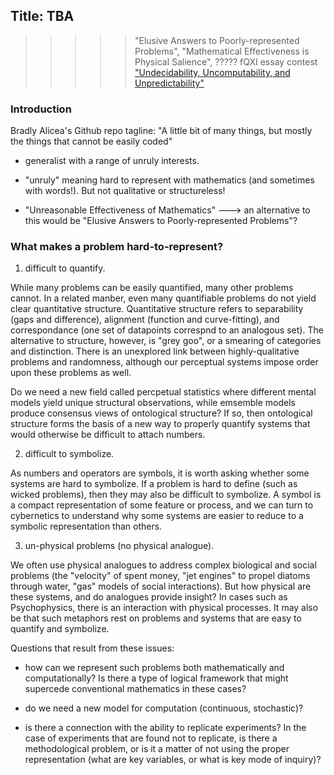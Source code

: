 ## Title: TBA

>>>>> "Elusive Answers to Poorly-represented Problems", "Mathematical Effectiveness is Physical Salience", ?????
>>>>> fQXI essay contest ["Undecidability, Uncomputability, and Unpredictability"](https://fqxi.org/community/essay/rules) 
     
### Introduction  
Bradly Alicea's Github repo tagline: "A little bit of many things, but mostly the things that cannot be easily coded"

* generalist with a range of unruly interests.

* "unruly" meaning hard to represent with mathematics (and sometimes with words!). But not qualitative or structureless!

* "Unreasonable Effectiveness of Mathematics" ---> an alternative to this would be "Elusive Answers to Poorly-represented Problems"?

### What makes a problem hard-to-represent?

1) difficult to quantify.

While many problems can be easily quantified, many other problems cannot. In a related manber, even many quantifiable problems do not yield clear quantitative structure. Quantitative structure refers to separability (gaps and difference), alignment (function and curve-fitting), and correspondance (one set of datapoints correspnd to an analogous set). The alternative to structure, however, is "grey goo", or a smearing of categories and distinction. There is an unexplored link between highly-qualitative problems and randomness, although our perceptual systems impose order upon these problems as well. 

Do we need a new field called percpetual statistics where different mental models yield unique structural observations, while emsemble models produce consensus views of ontological structure? If so, then ontological structure forms the basis of a new way to properly quantify systems that would otherwise be difficult to attach numbers.  

2) difficult to symbolize.  

As numbers and operators are symbols, it is worth asking whether some systems are hard to symbolize. If a problem is hard to define (such as wicked problems), then they may also be difficult to symbolize. A symbol is a compact representation of some feature or process, and we can turn to cybernetics to understand why some systems are easier to reduce to a symbolic representation than others.  

3) un-physical problems (no physical analogue).  

We often use physical analogues to address complex biological and social problems (the "velocity" of spent money, "jet engines" to propel diatoms through water, "gas" models of social interactions). But how physical are these systems, and do analogues provide insight? In cases such as Psychophysics, there is an interaction with physical processes. It may also be that such metaphors rest on problems and systems that are easy to quantify and symbolize.  


Questions that result from these issues:  

* how can we represent such problems both mathematically and computationally? Is there a type of logical framework that might supercede conventional mathematics in these cases?

* do we need a new model for computation (continuous, stochastic)?  

* is there a connection with the ability to replicate experiments? In the case of experiments that are found not to replicate, is there a methodological problem, or is it a matter of not using the proper representation (what are key variables, or what is key mode of inquiry)? 
